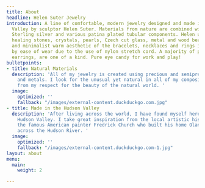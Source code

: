 ```yaml
---
title: About
headline: Helen Suter Jewelry
introduction: A line of comfortable, modern jewelry designed and made in the Hudson
  Valley by sculptor Helen Suter. Materials from nature are combined with 14/20 gold-filled,
  Sterling silver and various patina plated tubular components. Helen uses semi-precious
  healing stones, crystals, pearls, Czech cut glass, metal and wood beads. The elegant
  and minimalist warm aesthetic of the bracelets, necklaces and rings is complemented
  by ease of wear due to the use of nylon stretch cord. A majority of pieces, including
  earrings, are one of a kind. Pure eye candy for work and play!
bulletpoints:
- title: Natural Materials
  description: 'All of my jewelry is created using precious and semiprecious beads
    and metals. I look for the unusual yet natural in all of my compositions. Stemming
    from my respect for the beauty of the natural world. '
  image:
    optimized: ''
    fallback: "/images/external-content.duckduckgo.com.jpg"
- title: Made in the Hudson Valley
  description: 'After living across the world, I have found myself here in the beautiful
    Hudson Valley. I take great inspiration from the local artistic history, especially
    the famous American painter Fredrick Church who built his home Olana, with views
    across the Hudson River. '
  image:
    optimized: ''
    fallback: "/images/external-content.duckduckgo.com-1.jpg"
layout: about
menu:
  main:
    weight: 2

---
```


